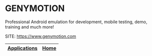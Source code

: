 # GENYMOTION

 Professional Android emulation for development, mobile testing, demo, training and much more!

 SITE: https://www.genymotion.com

 | [Applications](https://portable-linux-apps.github.io/apps.html) | [Home](https://portable-linux-apps.github.io)
 | --- | --- |
